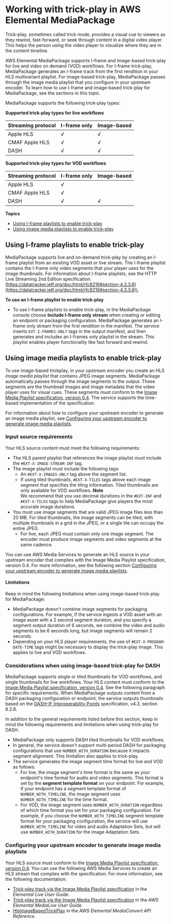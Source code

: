 # Working with trick\-play in AWS Elemental MediaPackage<a name="trick-play"></a>

Trick\-play, sometimes called trick mode, provides a visual cue to viewers as they rewind, fast\-forward, or seek through content in a digital video player\. This helps the person using the video player to visualize where they are in the content timeline\.

AWS Elemental MediaPackage supports I\-frame and image\-based trick\-play for live and video on demand \(VOD\) workflows\. For I\-frame trick\-play, MediaPackage generates an I\-frame track from the first rendition in your HLS multivariant playlist\. For image\-based trick\-play, MediaPackage passes through the image media playlist that you configure in your upstream encoder\. To learn how to use I\-frame and image\-based trick\-play for MediaPackage, see the sections in this topic\.

MediaPackage supports the following trick\-play types:

**Supported trick\-play types for live workflows**


| Streaming protocol | I\-frame only | Image\-based | 
| --- | --- | --- | 
|  Apple HLS  |  √  |  √  | 
|  CMAF Apple HLS  |  √  |  √  | 
|  DASH  |  √  |  √  | 

**Supported trick\-play types for VOD workflows**


| Streaming protocol | I\-frame only | Image\-based | 
| --- | --- | --- | 
|  Apple HLS  |  √  |    | 
|  CMAF Apple HLS  |  √  |    | 
|  DASH  |  √  |  √  | 

**Topics**
+ [Using I\-frame playlists to enable trick\-play](#using-i-frame-playlists)
+ [Using image media playlists to enable trick\-play](#using-image-media-playlists)

## Using I\-frame playlists to enable trick\-play<a name="using-i-frame-playlists"></a>

MediaPackage supports live and on\-demand trick\-play by creating an I\-frame playlist from an existing VOD asset or live stream\. The I\-frame playlist contains the I\-frame only video segments that your player uses for the image thumbnails\. For information about I\-frame playlists, see the HTTP Live Streaming 2nd Edition specification: [https://datatracker.ietf.org/doc/html/rfc8216#section-4.3.3.6](https://datatracker.ietf.org/doc/html/rfc8216#section-4.3.3.6)\.

**To use an I\-frame playlist to enable trick\-play**
+ To use I\-frame playlists to enable trick\-play, in the MediaPackage console choose **Include I\-frame only stream** when creating or editing an endpoint or packaging configuration\. MediaPackage generates an I\-frame only stream from the first rendition in the manifest\. The service inserts `EXT-I-FRAMES-ONLY` tags in the output manifest, and then generates and includes an I\-frames only playlist in the stream\. This playlist enables player functionality like fast forward and rewind\.

## Using image media playlists to enable trick\-play<a name="using-image-media-playlists"></a>

To use image\-based trickplay, in your upstream encoder you create an HLS *image media playlist* that contains JPEG image segments\. MediaPackage automatically passes through the image segments to the output\. These segments are the thumbnail images and image metadata that the video player uses for visual cues\. These segments must conform to the [Image Media Playlist specification, version 0\.4](https://github.com/image-media-playlist/spec/blob/master/image_media_playlist_v0_4.pdf)\. The service supports the time\-based implementation of the specification\.

For information about how to configure your upstream encoder to generate an image media playlist, see [Configuring your upstream encoder to generate image media playlists](#configuring-upstream-encoder)\.

### Input source requirements<a name="image-based-requirements"></a>

Your HLS source content must meet the following requirements:
+ The HLS parent playlist that references the image playlist must include the `#EXT-X-IMAGE-STREAM-INF` tag\.
+ The image playlist must include the following tags:
  + An `#EXT-X-IMAGES-ONLY` tag above the segment list\.
  + If using tiled thumbnails, `#EXT-X-TILES` tags above each image segment that specifies the tiling information\. Tiled thumbnails are only available for VOD workflows\.
**Note**  
We recommend that you use decimal durations in the `#EXT-INF` and `#EXT-X-TILES` tags to help MediaPackage give players the most accurate image durations\.
+ You must use image segments that are valid JPEG image files less than 20 MB\. For tiled thumbnails, the image segments can be tiled, with multiple thumbnails in a grid in the JPEG, or a single tile can occupy the entire JPEG\.
  + For live, each JPEG must contain only one image segment\. The encoder must produce image segments and video segments at the same cadence\.

You can use AWS Media Services to generate an HLS source in your upstream encoder that complies with the Image Media Playlist specification, version 0\.4\. For more information, see the following section [Configuring your upstream encoder to generate image media playlists](#configuring-upstream-encoder)\.

#### Limitations<a name="image-based-limitations"></a>

Keep in mind the following limitations when using image\-based trick\-play for MediaPackage:
+ MediaPackage doesn't combine image segments for packaging configurations\. For example, if the service ingests a VOD asset with an image asset with a 2 second segment duration, and you specify a segment output duration of 6 seconds, we combine the video and audio segments to be 6 seconds long, but image segments will remain 2 seconds\.
+ Depending on your HLS player requirements, the use of `#EXT-X-PROGRAM-DATE-TIME` tags might be necessary to display the trick\-play image\. This applies to live and VOD workflows\.

### Considerations when using image\-based trick\-play for DASH<a name="trickplay-dash-considerations"></a>

MediaPackage supports single or tiled thumbnails for VOD workflows, and single thumbnails for live workflows\. Your HLS content must conform to the [Image Media Playlist specification, version 0\.4](https://github.com/image-media-playlist/spec/blob/master/image_media_playlist_v0_4.pdf)\. See the following paragraph for specific requirements\. When MediaPackage outputs content from a DASH packaging configuration or endpoint, the service outputs thumbnails based on the [DASH\-IF Interoperability Points](https://dashif.org/docs/DASH-IF-IOP-v4.3.pdf) specification, v4\.3, section 6\.2\.6\.

In addition to the general requirements listed before this section, keep in mind the following requirements and limitations when using trick\-play for DASH\.
+ MediaPackage only supports DASH tiled thumbnails for VOD workflows\.
+ In general, the service doesn't support multi\-period DASH for packaging configurations that use `NUMBER_WITH_DURATION` because it impacts segment alignment\. This limitation also applies to trick\-play\.
+ The service generates the image segment time format for live and VOD as follows:
  + For live, the image segment's time format is the same as your endpoint's time format for audio and video segments\. This format is set by the **segment template format** on your endpoint\. For example, if your endpoint has a segment template format of `NUMBER_WITH_TIMELINE`, the image segment uses `NUMBER_WITH_TIMELINE` for the time format\.
  + For VOD, the image segment uses `NUMBER_WITH_DURATION` regardless of which time format you set for your packaging configuration\. For example, if you choose the `NUMBER_WITH_TIMELINE` segment template format for your packaging configuration, the service will use `NUMBER_WITH_TIMELINE` for video and audio Adaptation Sets, but will use `NUMBER_WITH_DURATION` for the image Adaptation Sets\.

### Configuring your upstream encoder to generate image media playlists<a name="configuring-upstream-encoder"></a>

Your HLS source must conform to the [Image Media Playlist specification, version 0\.4](https://github.com/image-media-playlist/spec/blob/master/image_media_playlist_v0_4.pdf)\. You can use the following AWS Media Services to create an HLS stream that complies with the specification\. For more information, see the following documentation:
+ [Trick\-play track via the Image Media Playlist specification](https://docs.aws.amazon.com/elemental-live/latest/ug/trick-play-roku.html) in the *Elemental Live User Guide*\.
+ [Trick\-play track via the Image Media Playlist specification](https://docs.aws.amazon.com/medialive/latest/ug/trick-play-roku.html) in the *AWS Elemental MediaLive User Guide*\.
+ [HlsImageBasedTrickPlay](https://docs.aws.amazon.com/mediaconvert/latest/apireference/jobs.html#jobs-prop-hlsgroupsettings-imagebasedtrickplay) in the *AWS Elemental MediaConvert API Reference*\.